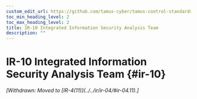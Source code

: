 ```yaml
---
custom_edit_url: https://github.com/tamus-cyber/tamus-control-standards/tree/main/content/tamus.edu/TAMUS_profile.xml
toc_min_heading_level: 2
toc_max_heading_level: 2
title: IR-10 Integrated Information Security Analysis Team
description: ""
---
```


# IR-10 Integrated Information Security Analysis Team {#ir-10}


<prop xmlns="http://csrc.nist.gov/ns/oscal/1.0" name="status" value="withdrawn">
            <em>[Withdrawn: Moved to [IR-4(11)](../../ir/ir-04/#ir-04.11).]</em>
         </prop>
         


